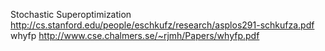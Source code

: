 Stochastic Superoptimization 
http://cs.stanford.edu/people/eschkufz/research/asplos291-schkufza.pdf
whyfp
http://www.cse.chalmers.se/~rjmh/Papers/whyfp.pdf
